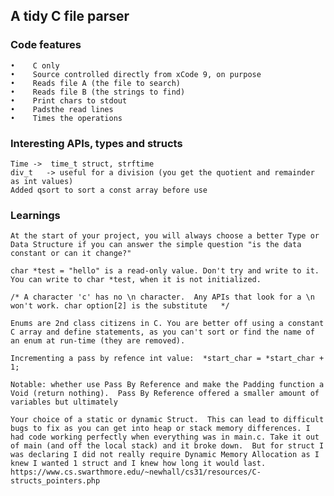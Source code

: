 ## A tidy C file parser

### Code features
    •    C only
    •    Source controlled directly from xCode 9, on purpose
    •    Reads file A (the file to search)
    •    Reads file B (the strings to find)
    •    Print chars to stdout
    •    Padsthe read lines
    •    Times the operations

### Interesting APIs, types and structs
    Time ->  time_t struct, strftime
    div_t   -> useful for a division (you get the quotient and remainder as int values)
    Added qsort to sort a const array before use

### Learnings

    At the start of your project, you will always choose a better Type or Data Structure if you can answer the simple question "is the data constant or can it change?"
    
    char *test = "hello" is a read-only value. Don't try and write to it. You can write to char *test, when it is not initialized.

    /* A character 'c' has no \n character.  Any APIs that look for a \n won't work. char option[2] is the substitute   */

    Enums are 2nd class citizens in C. You are better off using a constant C array and define statements, as you can't sort or find the name of an enum at run-time (they are removed).
    
    Incrementing a pass by refence int value:  *start_char = *start_char + 1;
    
    Notable: whether use Pass By Reference and make the Padding function a Void (return nothing).  Pass By Reference offered a smaller amount of variables but ultimately
    
    Your choice of a static or dynamic Struct.  This can lead to difficult bugs to fix as you can get into heap or stack memory differences. I had code working perfectly when everything was in main.c. Take it out of main (and off the local stack) and it broke down.  But for struct I was declaring I did not really require Dynamic Memory Allocation as I knew I wanted 1 struct and I knew how long it would last.  https://www.cs.swarthmore.edu/~newhall/cs31/resources/C-structs_pointers.php
    
